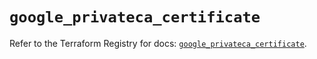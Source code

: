# `google_privateca_certificate`

Refer to the Terraform Registry for docs: [`google_privateca_certificate`](https://registry.terraform.io/providers/hashicorp/google-beta/5.13.0/docs/resources/google_privateca_certificate).
